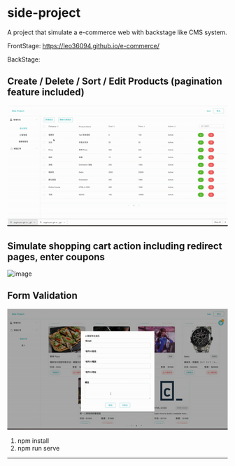 # side-project

A project that simulate a e-commerce web with backstage like CMS system.

FrontStage:
https://leo36094.github.io/e-commerce/


BackStage:

Create / Delete / Sort / Edit Products (pagination feature included)
---
![image](https://github.com/Leo36094/e-commerce/blob/master/product.gif)

Simulate shopping cart action including redirect pages, enter coupons
---
![image](https://github.com/Leo36094/e-commerce/blob/master/shoppingCart.gif)

Form Validation
---
![image](https://github.com/Leo36094/e-commerce/blob/master/validation.gif)

1. npm install
2. npm run serve

--------------------------------------------


